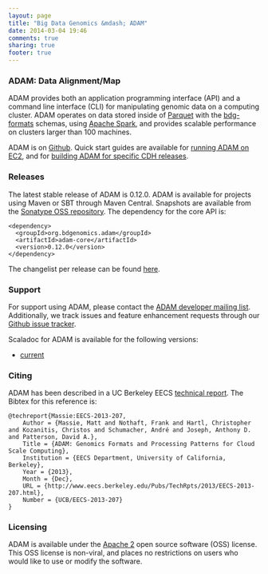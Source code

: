 ```yaml
---
layout: page
title: "Big Data Genomics &mdash; ADAM"
date: 2014-03-04 19:46
comments: true
sharing: true
footer: true
---
```


### ADAM: Data Alignment/Map

ADAM provides both an application programming interface (API) and a command line interface (CLI)
for manipulating genomic data on a computing cluster. ADAM operates on data stored inside of
[Parquet](http://www.parquet.io) with the [bdg-formats](/projects/bdg-formats/) schemas,
using [Apache Spark](http://spark.apache.org/), and provides scalable performance on clusters
larger than 100 machines.

ADAM is on [Github](https://github.com/bigdatagenomics/adam). Quick start guides are available
for [running ADAM on EC2](https://github.com/bigdatagenomics/adam/wiki/Running-ADAM-on-EC2), and
for [building ADAM for specific CDH releases](https://github.com/bigdatagenomics/adam/wiki/Running-ADAM-on-CDH-4-or-5).

### Releases

The latest stable release of ADAM is 0.12.0. ADAM is available for projects using Maven or SBT
through Maven Central. Snapshots are available from the [Sonatype OSS repository](https://docs.sonatype.org/display/Repository).
The dependency for the core API is:

```
<dependency>
  <groupId>org.bdgenomics.adam</groupId>
  <artifactId>adam-core</artifactId>
  <version>0.12.0</version>
</dependency>
```

The changelist per release can be found [here](https://github.com/bigdatagenomics/adam/blob/master/CHANGES.md).

### Support

For support using ADAM, please contact the [ADAM developer mailing list](/mail/). Additionally, we
track issues and feature enhancement requests through our
[Github issue tracker](https://github.com/bigdatagenomics/adam/issues).

Scaladoc for ADAM is available for the following versions:

* [current](/projects/adam/scaladoc/0.12.1-SNAPSHOT/index.html)

### Citing

ADAM has been described in a UC Berkeley EECS [technical report](http://www.eecs.berkeley.edu/Pubs/TechRpts/2013/EECS-2013-207.html).
The Bibtex for this reference is:

```
@techreport{Massie:EECS-2013-207,
    Author = {Massie, Matt and Nothaft, Frank and Hartl, Christopher and Kozanitis, Christos and Schumacher, André and Joseph, Anthony D. and Patterson, David A.},
    Title = {ADAM: Genomics Formats and Processing Patterns for Cloud Scale Computing},
    Institution = {EECS Department, University of California, Berkeley},
    Year = {2013},
    Month = {Dec},
    URL = {http://www.eecs.berkeley.edu/Pubs/TechRpts/2013/EECS-2013-207.html},
    Number = {UCB/EECS-2013-207}
}
```

### Licensing

ADAM is available under the [Apache 2](http://www.apache.org/licenses/LICENSE-2.0.html)
open source software (OSS) license. This OSS license is non-viral, and places no restrictions on
users who would like to use or modify the software.